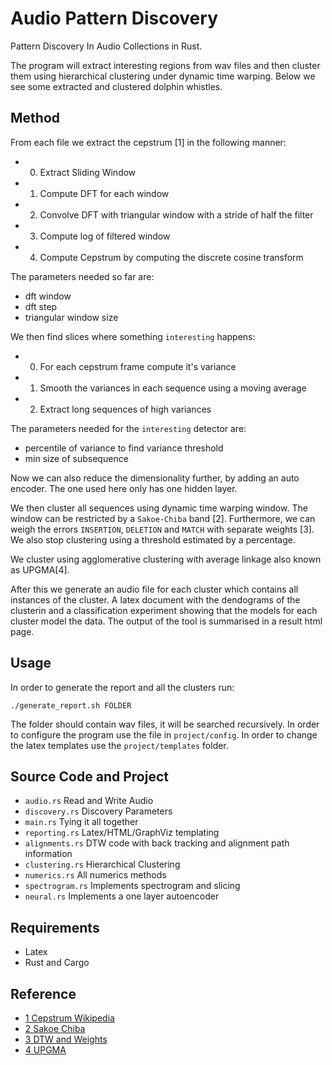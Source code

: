 # Audio Pattern Discovery

Pattern Discovery In Audio Collections in Rust.

The program will extract interesting regions from wav files and then cluster them using hierarchical clustering
under dynamic time warping. Below we see some extracted and clustered dolphin whistles.

## Method

From each file we extract the cepstrum [1] in the following manner:
+ 0. Extract Sliding Window
+ 1. Compute DFT for each window
+ 2. Convolve DFT with triangular window with a stride of half the filter
+ 3. Compute log of filtered window
+ 4. Compute Cepstrum by computing the discrete cosine transform

The parameters needed so far are:
+ dft window
+ dft step
+ triangular window size

We then find slices where something `interesting` happens:
+ 0. For each cepstrum frame compute it's variance
+ 1. Smooth the variances in each sequence using a moving average
+ 2. Extract long sequences of high variances

The parameters needed for the `interesting` detector are:
+ percentile of variance to find variance threshold
+ min size of subsequence

Now we can also reduce the dimensionality further, by adding
an auto encoder. The one used here only has one hidden layer.

We then cluster all sequences using dynamic time warping window.
The window can be restricted by a `Sakoe-Chiba` band [2]. Furthermore,
we can weigh the errors `INSERTION`, `DELETION` and `MATCH` with
separate weights [3]. We also stop clustering using a threshold
estimated by a percentage. 

We cluster using agglomerative clustering with average linkage
also known as UPGMA[4]. 

After this we generate an audio file for each cluster which contains all instances
of the cluster. A latex document with the dendograms of the clusterin and
a classification experiment showing that the models for each cluster model
the data. The output of the tool is summarised in a result html page.

## Usage

In order to generate the report and all the clusters run:

```
./generate_report.sh FOLDER
```
The folder should contain wav files, it will be searched recursively.
In order to configure the program use the file in `project/config`.
In order to change the latex templates use the `project/templates` 
folder.

## Source Code and Project
+ `audio.rs` Read and Write Audio                     
+ `discovery.rs` Discovery Parameters
+ `main.rs` Tying it all together              
+ `reporting.rs` Latex/HTML/GraphViz templating
+ `alignments.rs` DTW code with back tracking and alignment path information 
+ `clustering.rs` Hierarchical Clustering                  
+ `numerics.rs` All numerics methods
+ `spectrogram.rs` Implements spectrogram and slicing
+ `neural.rs` Implements a one layer autoencoder

## Requirements
+ Latex
+ Rust and Cargo

## Reference
+ [1 Cepstrum Wikipedia](https://de.wikipedia.org/wiki/Mel_Frequency_Cepstral_Coefficients)
+ [2 Sakoe Chiba](https://ieeexplore.ieee.org/document/1163055)
+ [3 DTW and Weights](https://www.amazon.com/Speech-Synthesis-Recognition-Wendy-Holmes/dp/0748408576)
+ [4 UPGMA](https://en.wikipedia.org/wiki/UPGMA)
